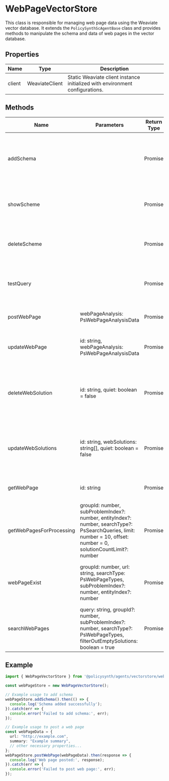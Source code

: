 # WebPageVectorStore

This class is responsible for managing web page data using the Weaviate vector database. It extends the `PolicySynthScAgentBase` class and provides methods to manipulate the schema and data of web pages in the vector database.

## Properties

| Name   | Type            | Description               |
|--------|-----------------|---------------------------|
| client | WeaviateClient  | Static Weaviate client instance initialized with environment configurations. |

## Methods

| Name                      | Parameters                                                                 | Return Type                         | Description                                                                 |
|---------------------------|----------------------------------------------------------------------------|-------------------------------------|-----------------------------------------------------------------------------|
| addSchema                 |                                                                            | Promise<void>                       | Reads the web page schema from a file and adds it to the Weaviate schema.   |
| showScheme                |                                                                            | Promise<void>                       | Retrieves and logs the current schema from Weaviate.                        |
| deleteScheme              |                                                                            | Promise<void>                       | Deletes the 'WebPage' class from the Weaviate schema.                       |
| testQuery                 |                                                                            | Promise<any>                        | Executes a test query to fetch web pages with certain criteria.             |
| postWebPage               | webPageAnalysis: PsWebPageAnalysisData                                | Promise<any>                        | Posts a web page analysis to Weaviate.                                      |
| updateWebPage             | id: string, webPageAnalysis: PsWebPageAnalysisData                    | Promise<any>                        | Updates a web page analysis in Weaviate by ID.                              |
| deleteWebSolution         | id: string, quiet: boolean = false                                         | Promise<void>                       | Deletes a web solution from Weaviate by ID, optionally logs the action.     |
| updateWebSolutions        | id: string, webSolutions: string[], quiet: boolean = false                 | Promise<any>                        | Updates web solutions for a specific web page in Weaviate.                  |
| getWebPage                | id: string                                                                 | Promise<PsWebPageAnalysisData> | Retrieves a web page by ID from Weaviate.                                   |
| getWebPagesForProcessing  | groupId: number, subProblemIndex?: number, entityIndex?: number, searchType?: PsSearchQueries, limit: number = 10, offset: number = 0, solutionCountLimit?: number | Promise<PsWebPageGraphQlResults> | Retrieves web pages for processing based on various criteria.               |
| webPageExist              | groupId: number, url: string, searchType: PsWebPageTypes, subProblemIndex?: number, entityIndex?: number | Promise<Boolean>                    | Checks if a web page exists in Weaviate based on provided criteria.         |
| searchWebPages            | query: string, groupId?: number, subProblemIndex?: number, searchType?: PsWebPageTypes, filterOutEmptySolutions: boolean = true | Promise<PsWebPageGraphQlResults> | Searches web pages in Weaviate based on a text query and other criteria.    |

## Example

```typescript
import { WebPageVectorStore } from '@policysynth/agents/vectorstore/webPage.js';

const webPageStore = new WebPageVectorStore();

// Example usage to add schema
webPageStore.addSchema().then(() => {
  console.log('Schema added successfully');
}).catch(err => {
  console.error('Failed to add schema:', err);
});

// Example usage to post a web page
const webPageData = {
  url: "http://example.com",
  summary: "Example summary",
  // other necessary properties...
};
webPageStore.postWebPage(webPageData).then(response => {
  console.log('Web page posted:', response);
}).catch(err => {
  console.error('Failed to post web page:', err);
});
```